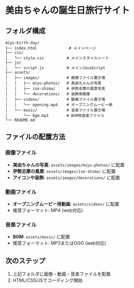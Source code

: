 # 美由ちゃんの誕生日旅行サイト

## フォルダ構成

```
miyu-birth-day/
├── index.html              # メインページ
├── css/
│   └── style.css          # メインスタイルシート
├── js/
│   └── script.js          # メインJavaScript
├── assets/
│   ├── images/            # 画像ファイル置き場
│   │   ├── miyu-photos/   # 美由ちゃんの写真
│   │   ├── ise-shima/     # 伊勢志摩の風景写真
│   │   └── decorations/   # 装飾用画像
│   ├── videos/            # 動画ファイル置き場
│   │   └── opening.mp4    # オープニングムービー用
│   └── music/             # 音楽ファイル置き場
│       └── bgm.mp3        # BGM用音楽ファイル
└── README.md
```

## ファイルの配置方法

### 画像ファイル
- **美由ちゃんの写真**: `assets/images/miyu-photos/` に配置
- **伊勢志摩の風景**: `assets/images/ise-shima/` に配置  
- **アイコンや装飾**: `assets/images/decorations/` に配置

### 動画ファイル
- **オープニングムービー用動画**: `assets/videos/` に配置
- 推奨フォーマット: MP4 (web対応)

### 音楽ファイル  
- **BGM**: `assets/music/` に配置
- 推奨フォーマット: MP3またはOGG (web対応)

## 次のステップ
1. 上記フォルダに画像・動画・音楽ファイルを配置
2. HTML/CSS/JSでコーディング開始